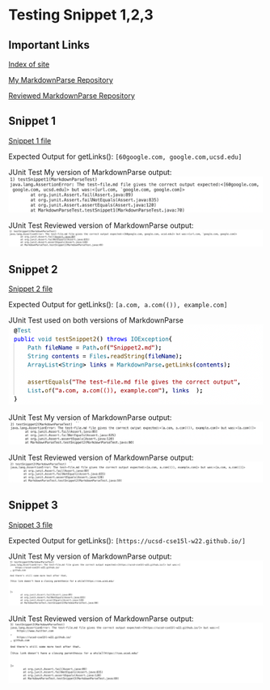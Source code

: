 # Testing Snippet 1,2,3
## Important Links 
[Index of site](https://rsavoj.github.io/cse15l-lab-reports/)

[My MarkdownParse Repository](https://github.com/rsavoj/markdown-parse)

[Reviewed MarkdownParse Repository](https://github.com/ExtraExaByte/MarkDownParse)
## Snippet 1
[Snippet 1 file](https://rsavoj.github.io/cse15l-lab-reports/Lab-report-4/Snippet1.md)

Expected Output for getLinks():
``[60google.com, google.com,ucsd.edu] ``

JUnit Test My version of MarkdownParse output:
![image](SnippetOneMyJUnit.png)

JUnit Test Reviewed version of MarkdownParse output:
![image](SnippetOneTheirJUnit.png)
## Snippet 2
[Snippet 2 file](https://rsavoj.github.io/cse15l-lab-reports/Lab-report-4/Snippet2.md)

Expected  Output for getLinks():
`[a.com, a.com(()), example.com] `

JUnit Test used on both versions of MarkdownParse
![image](SnippetTwoJUnit.png)

JUnit Test My version of MarkdownParse output:
![image](SnippetTwoMyJUnit.png)

JUnit Test Reviewed version of MarkdownParse output:
![image](SnippetTwoTheirJUnit.png)

## Snippet 3
[Snippet 3 file](https://rsavoj.github.io/cse15l-lab-reports/Lab-report-4/Snippet3.md)

Expected  Output for getLinks():
`[https://ucsd-cse15l-w22.github.io/] `

JUnit Test My version of MarkdownParse output:
![image](SnippetThreeMyJUnit.png)

JUnit Test Reviewed version of MarkdownParse output:
![image](SnippetThreeTheirJUnit.png)
